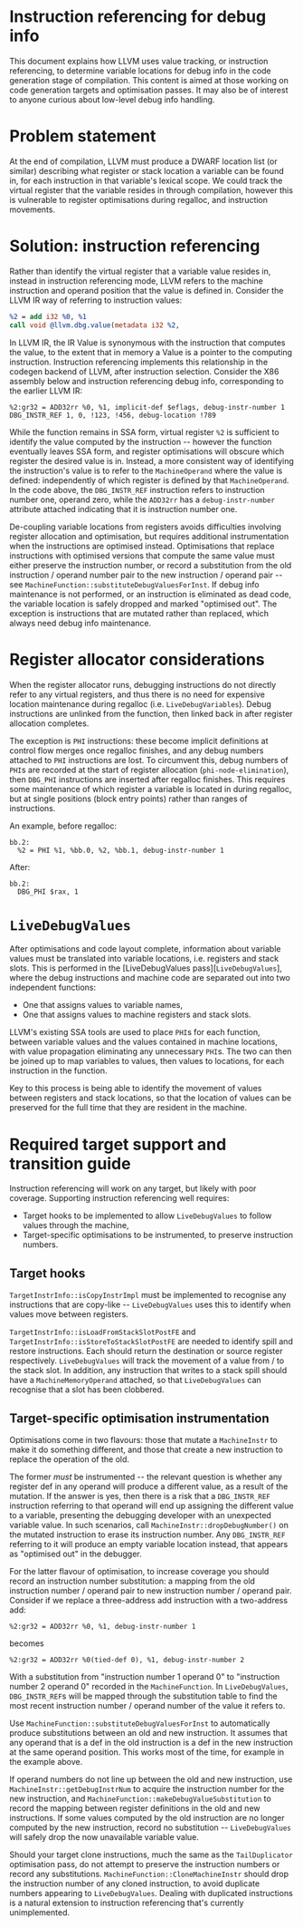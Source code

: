# Instruction referencing for debug info

This document explains how LLVM uses value tracking, or instruction
referencing, to determine variable locations for debug info in the code
generation stage of compilation. This content is aimed at those working on code
generation targets and optimisation passes. It may also be of interest to anyone
curious about low-level debug info handling.

# Problem statement

At the end of compilation, LLVM must produce a DWARF location list (or similar)
describing what register or stack location a variable can be found in, for each
instruction in that variable's lexical scope. We could track the virtual
register that the variable resides in through compilation, however this is
vulnerable to register optimisations during regalloc, and instruction
movements.

# Solution: instruction referencing

Rather than identify the virtual register that a variable value resides in,
instead in instruction referencing mode, LLVM refers to the machine instruction
and operand position that the value is defined in. Consider the LLVM IR way of
referring to instruction values:

```llvm
%2 = add i32 %0, %1
call void @llvm.dbg.value(metadata i32 %2,
```

In LLVM IR, the IR Value is synonymous with the instruction that computes the
value, to the extent that in memory a Value is a pointer to the computing
instruction. Instruction referencing implements this relationship in the
codegen backend of LLVM, after instruction selection. Consider the X86 assembly
below and instruction referencing debug info, corresponding to the earlier
LLVM IR:

```text
%2:gr32 = ADD32rr %0, %1, implicit-def $eflags, debug-instr-number 1
DBG_INSTR_REF 1, 0, !123, !456, debug-location !789
```

While the function remains in SSA form, virtual register `%2` is sufficient to
identify the value computed by the instruction -- however the function
eventually leaves SSA form, and register optimisations will obscure which
register the desired value is in. Instead, a more consistent way of identifying
the instruction's value is to refer to the `MachineOperand` where the value is
defined: independently of which register is defined by that `MachineOperand`. In
the code above, the `DBG_INSTR_REF` instruction refers to instruction number
one, operand zero, while the `ADD32rr` has a `debug-instr-number` attribute
attached indicating that it is instruction number one.

De-coupling variable locations from registers avoids difficulties involving
register allocation and optimisation, but requires additional instrumentation
when the instructions are optimised instead. Optimisations that replace
instructions with optimised versions that compute the same value must either
preserve the instruction number, or record a substitution from the old
instruction / operand number pair to the new instruction / operand pair -- see
`MachineFunction::substituteDebugValuesForInst`. If debug info maintenance is
not performed, or an instruction is eliminated as dead code, the variable
location is safely dropped and marked "optimised out". The exception is
instructions that are mutated rather than replaced, which always need debug info
maintenance.

# Register allocator considerations

When the register allocator runs, debugging instructions do not directly refer
to any virtual registers, and thus there is no need for expensive location
maintenance during regalloc (i.e. `LiveDebugVariables`). Debug instructions are
unlinked from the function, then linked back in after register allocation
completes.

The exception is `PHI` instructions: these become implicit definitions at
control flow merges once regalloc finishes, and any debug numbers attached to
`PHI` instructions are lost. To circumvent this, debug numbers of `PHI`s are
recorded at the start of register allocation (`phi-node-elimination`), then
`DBG_PHI` instructions are inserted after regalloc finishes. This requires some
maintenance of which register a variable is located in during regalloc, but at
single positions (block entry points) rather than ranges of instructions.

An example, before regalloc:

```text
bb.2:
  %2 = PHI %1, %bb.0, %2, %bb.1, debug-instr-number 1
```

After:

```text
bb.2:
  DBG_PHI $rax, 1
```

# `LiveDebugValues`

After optimisations and code layout complete, information about variable
values must be translated into variable locations, i.e. registers and stack
slots. This is performed in the [LiveDebugValues pass][`LiveDebugValues`], where
the debug instructions and machine code are separated out into two independent
functions:
 * One that assigns values to variable names,
 * One that assigns values to machine registers and stack slots.

LLVM's existing SSA tools are used to place `PHI`s for each function, between
variable values and the values contained in machine locations, with value
propagation eliminating any unnecessary `PHI`s. The two can then be joined up
to map variables to values, then values to locations, for each instruction in
the function.

Key to this process is being able to identify the movement of values between
registers and stack locations, so that the location of values can be preserved
for the full time that they are resident in the machine.

# Required target support and transition guide

Instruction referencing will work on any target, but likely with poor coverage.
Supporting instruction referencing well requires:
 * Target hooks to be implemented to allow `LiveDebugValues` to follow values
   through the machine,
 * Target-specific optimisations to be instrumented, to preserve instruction
   numbers.

## Target hooks

`TargetInstrInfo::isCopyInstrImpl` must be implemented to recognise any
instructions that are copy-like -- `LiveDebugValues` uses this to identify when
values move between registers.

`TargetInstrInfo::isLoadFromStackSlotPostFE` and
`TargetInstrInfo::isStoreToStackSlotPostFE` are needed to identify spill and
restore instructions. Each should return the destination or source register
respectively. `LiveDebugValues` will track the movement of a value from / to
the stack slot. In addition, any instruction that writes to a stack spill
should have a `MachineMemoryOperand` attached, so that `LiveDebugValues` can
recognise that a slot has been clobbered.

## Target-specific optimisation instrumentation

Optimisations come in two flavours: those that mutate a `MachineInstr` to make
it do something different, and those that create a new instruction to replace
the operation of the old.

The former _must_ be instrumented -- the relevant question is whether any
register def in any operand will produce a different value, as a result of the
mutation. If the answer is yes, then there is a risk that a `DBG_INSTR_REF`
instruction referring to that operand will end up assigning the different
value to a variable, presenting the debugging developer with an unexpected
variable value. In such scenarios, call `MachineInstr::dropDebugNumber()` on the
mutated instruction to erase its instruction number. Any `DBG_INSTR_REF`
referring to it will produce an empty variable location instead, that appears
as "optimised out" in the debugger.

For the latter flavour of optimisation, to increase coverage you should record
an instruction number substitution: a mapping from the old instruction number /
operand pair to new instruction number / operand pair. Consider if we replace
a three-address add instruction with a two-address add:

```text
%2:gr32 = ADD32rr %0, %1, debug-instr-number 1
```

becomes

```text
%2:gr32 = ADD32rr %0(tied-def 0), %1, debug-instr-number 2
```

With a substitution from "instruction number 1 operand 0" to "instruction number
2 operand 0" recorded in the `MachineFunction`. In `LiveDebugValues`,
`DBG_INSTR_REF`s will be mapped through the substitution table to find the most
recent instruction number / operand number of the value it refers to.

Use `MachineFunction::substituteDebugValuesForInst` to automatically produce
substitutions between an old and new instruction. It assumes that any operand
that is a def in the old instruction is a def in the new instruction at the
same operand position. This works most of the time, for example in the example
above.

If operand numbers do not line up between the old and new instruction, use
`MachineInstr::getDebugInstrNum` to acquire the instruction number for the new
instruction, and `MachineFunction::makeDebugValueSubstitution` to record the
mapping between register definitions in the old and new instructions. If some
values computed by the old instruction are no longer computed by the new
instruction, record no substitution -- `LiveDebugValues` will safely drop the
now unavailable variable value.

Should your target clone instructions, much the same as the `TailDuplicator`
optimisation pass, do not attempt to preserve the instruction numbers or
record any substitutions. `MachineFunction::CloneMachineInstr` should drop the
instruction number of any cloned instruction, to avoid duplicate numbers
appearing to `LiveDebugValues`. Dealing with duplicated instructions is a
natural extension to instruction referencing that's currently unimplemented.

[LiveDebugValues]: SourceLevelDebugging.html#livedebugvalues-expansion-of-variable-locations
